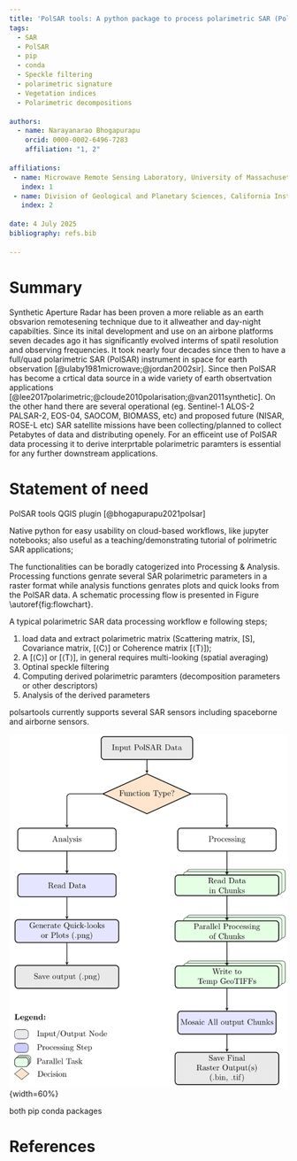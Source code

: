 ```yaml
---
title: 'PolSAR tools: A python package to process polarimetric SAR (PolSAR) data'
tags:
  - SAR
  - PolSAR
  - pip
  - conda
  - Speckle filtering
  - polarimetric signature
  - Vegetation indices
  - Polarimetric decompositions

authors:
  - name: Narayanarao Bhogapurapu
    orcid: 0000-0002-6496-7283
    affiliation: "1, 2" 

affiliations:
 - name: Microwave Remote Sensing Laboratory, University of Massachusetts Amherst, USA
   index: 1
 - name: Division of Geological and Planetary Sciences, California Institute of Technology, USA
   index: 2

date: 4 July 2025
bibliography: refs.bib

---
```



# Summary
Synthetic Aperture Radar has been proven a more reliable as an earth obsvarion remotesening technique due to it allweather and day-night capabilties. Since its inital development and use on an airbone platforms seven decades ago it has significantly evolved interms of spatil resolution and observing frequencies. It took nearly four decades since then to have a full/quad polarimetric SAR (PolSAR) instrument in space for earth observation [@ulaby1981microwave;@jordan2002sir]. Since then PolSAR has become a crtical data source in a wide variety of earth obsertvation applications [@lee2017polarimetric;@cloude2010polarisation;@van2011synthetic]. On the other hand there are several operational (eg. Sentinel-1 ALOS-2 PALSAR-2, EOS-04, SAOCOM, BIOMASS, etc) and proposed future (NISAR, ROSE-L etc) SAR satellite missions have been collecting/planned to collect Petabytes of data and distributing openely. For an efficeint use of PolSAR data processing it to derive interprtable polarimetric paramters is essential for any further downstream applications. 


# Statement of need

<!-- The demand for processing tools increases with the increasing number of ***Synthetic Aperture Radar (SAR)*** satellite missions and datasets. However, to process SAR data, a minimal number of free tools are available ([PolSARpro](https://earth.esa.int/web/polsarpro/home), [SNAP](https://step.esa.int/main/toolboxes/snap/)) that consolidate all necessary pre-processing steps. Bearing this in mind, there is a need to develop specific tools for the remote sensing user community to derive polarimetric descriptors like vegetation indices and decomposition parameters. With current  -->
PolSAR tools QGIS plugin [@bhogapurapu2021polsar]

Native python for easy usability on cloud-based workflows, like jupyter notebooks; also useful as a teaching/demonstrating tutorial of polrimetric SAR applications;

The functionalities can be boradly catogerized into Processing & Analysis. Processing functions genrate several SAR polarimetric parameters in a raster format while analysis functions genrates plots and quick looks from the PolSAR data. A schematic processing flow is presented in Figure \autoref{fig:flowchart}. 

A typical polarimetric SAR data processing workflow e following steps; 
1) load data and extract polarimetric matrix (Scattering matrix, [S], Covariance matrix, [⟨C⟩] or Coherence matrix [⟨T⟩]); 
2) A [⟨C⟩] or [⟨T⟩], in general requires multi-looking (spatial averaging)
3) Optinal speckle filtering
4) Computing derived polarimetric paramters (decomposition parameters or other descriptors)
5) Analysis of the derived parameters



polsartools currently supports several SAR sensors including spaceborne and airborne sensors. 


![Schematic of core processing flow of polsartools package \label{fig:flowchart}](figures/flowchart.png){width=60%}

both pip conda packages

<!-- 
# Acknowledgements
The author would like to  -->

# References

